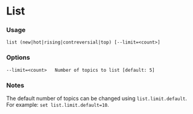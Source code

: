 # List 

### Usage
`list (new|hot|rising|contreversial|top) [--limit=<count>]`

### Options
`--limit=<count>   Number of topics to list [default: 5]`

### Notes
The default number of topics can be changed using `list.limit.default`. For example: `set list.limit.default=10`.


